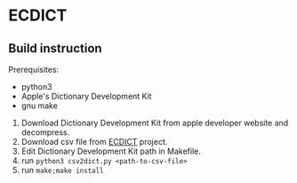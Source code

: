 # ECDICT
## Build instruction

Prerequisites:
- python3
- Apple's Dictionary Development Kit
- gnu make

1. Download Dictionary Development Kit from apple developer website and decompress.
2. Download csv file from [ECDICT](https://github.com/skywind3000/ECDICT/releases) project.
3. Edit Dictionary Development Kit path in Makefile.
4. run `python3 csv2dict.py <path-to-csv-file>`
5. run `make;make install`
